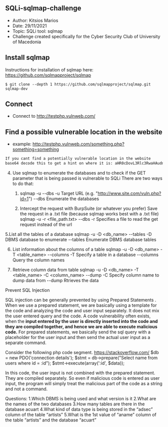 ## SQLi-sqlmap-challenge
* Author: Kitsios Marios
* Date: 29/11/2021
* Topic: SQLi tool: sqlmap
* Challenge created specifically for the Cyber Security Club of University of Macedonia


## Install sqlmap
Instructions for installation of sqlmap here: https://github.com/sqlmapproject/sqlmap
```
$ git clone --depth 1 https://github.com/sqlmapproject/sqlmap.git sqlmap-dev
```

## Connect 
* Connect to http://testphp.vulnweb.com/

## Find a possible vulnerable location in the website
   * example: http://testphp.vulnweb.com/something.php?something=something
   ```HTML
   If you cant find a potentially vulnerable location in the website
   base64 decode this to get a hint on where it is: aHR0cDovL3Rlc3RwaHAudnVsbndlYi5jb20vbGlzdHByb2R1Y3RzLnBocD9jYXQ9MQ== 
   ```
   
4. Use sqlmap to enumerate the databases and to check if the GET parameter that is being passed is vulnerable to SQLi
   There are two ways to do that:
   1. sqlmap -u <url> --dbs
             -u Target URL (e.g. "http://www.site.com/vuln.php?id=1")
             --dbs Enumerate the databases
  
   2. Intercept the request with BurpSuite (or whatever you prefer)
	    Save the request in a .txt file (because sqlmap works best with a .txt file)
      sqlmap -u <url> -r <file_path.txt> --dbs
                      -r Specifies a file to read the get request instead of the url

5.List all the tables of a database 
  sqlmap -u <url> -D <db_name> --tables
                  -D DBMS database to enumerate
                  --tables  Enumerate DBMS database tables

6. List information about the columns of a table 
   sqlmap -u <url> -D <db_name> -T <table_name> --columns
                                -T Specify a table in a database
                                --columns Query the column names

7. Retrieve column data from table
   sqlmap -u <url> -D <db_name> -T <table_name> -C <column_name> --dump
                                                -C Specify column name to dump data from
                                                --dump Rtrieves the data
  
Prevent SQL Injection

  SQL injection can be generally prevented by using Prepared Statements . When we use a prepared statement, we are basically using a template for the code and analyzing the code and user input separately. It does not mix the user entered query and the code. A code vulnerability often exists, when the **input entered by the user is directly inserted into the code and they are compiled together, and hence we are able to execute malicious code.** For prepared statements, we basically send the sql query with a placeholder for the user input and then send the actual user input as a separate command. 
  
Consider the following php code segment. https://stackoverflow.com/
        $db = new PDO('connection details');
        $stmt = db->prepare("Select name from users where id = :id");
        $stmt->execute(array(':id', $data));
  
In this code, the user input is not combined with the prepared statement. They are compiled separately. So even if malicious code is entered as user input, the program will simply treat the malicious part of the code as a string and not a command. 

Questions:
  1.Which DBMS is being used and what version is it
  2.What are the names of the two databases 
  3.How many tables are there in the database acuart
  4.What kind of data type is being stored in the “adsec” column of the table “artists”
  5.What is the 1st value of “aname” column of the table “artists” and the database “acuart”
